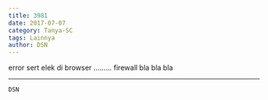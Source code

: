 ```yaml
---
title: 3981
date: 2017-07-07
category: Tanya-SC
tags: Lainnya
author: DSN
---
```


error sert elek di browser ......... firewall bla bla bla

---



`DSN`
